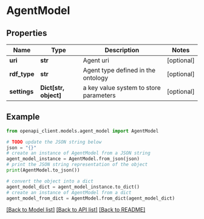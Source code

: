 # AgentModel


## Properties

Name | Type | Description | Notes
------------ | ------------- | ------------- | -------------
**uri** | **str** | Agent uri | [optional] 
**rdf_type** | **str** | Agent type defined in the ontology | [optional] 
**settings** | **Dict[str, object]** | a key value system to store parameters | [optional] 

## Example

```python
from openapi_client.models.agent_model import AgentModel

# TODO update the JSON string below
json = "{}"
# create an instance of AgentModel from a JSON string
agent_model_instance = AgentModel.from_json(json)
# print the JSON string representation of the object
print(AgentModel.to_json())

# convert the object into a dict
agent_model_dict = agent_model_instance.to_dict()
# create an instance of AgentModel from a dict
agent_model_from_dict = AgentModel.from_dict(agent_model_dict)
```
[[Back to Model list]](../README.md#documentation-for-models) [[Back to API list]](../README.md#documentation-for-api-endpoints) [[Back to README]](../README.md)



